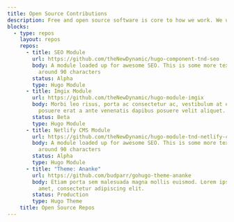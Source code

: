 ```yaml
---
title: Open Source Contributions
description: Free and open source software is core to how we work. We use open source software and we contribute back to the software we use and create our own software for others to use. 
blocks:
  - type: repos
    layout: repos
    repos:
      - title: SEO Module
        url: https://github.com/theNewDynamic/hugo-component-tnd-seo
        body: A module loaded up for awesome SEO. This is some more text, limit to
          around 90 characters
        status: Alpha
        type: Hugo Module
      - title: Imgix Module
        url: https://github.com/theNewDynamic/hugo-module-imgix
        body: Morbi leo risus, porta ac consectetur ac, vestibulum at eros. Integer
          posuere erat a ante venenatis dapibus posuere velit aliquet.
        status: Beta
        type: Hugo Module
      - title: Netlify CMS Module
        url: https://github.com/theNewDynamic/hugo-module-tnd-netlify-cms
        body: A module loaded up for awesome SEO. This is some more text, limit to
          around 90 characters
        status: Alpha
        type: Hugo Module
      - title: "Theme: Ananke"
        url: https://github.com/budparr/gohugo-theme-ananke
        body: Etiam porta sem malesuada magna mollis euismod. Lorem ipsum dolor sit
          amet, consectetur adipiscing elit.
        status: Production
        type: Hugo Theme
    title: Open Source Repos
---
```

